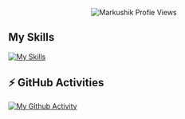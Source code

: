 <p align="center"> <img src="https://komarev.com/ghpvc/?username=Markushik&label=Profile Views&color=orange&style=for-the-badge" alt="Markushik Profie Views" /> </p>

## My Skills
[![My Skills](https://skillicons.dev/icons?i=linux,,github,,git,py,redis,postgres,docker,kubernetes,heroku&theme=dark)](https://skillicons.dev)

## ⚡ GitHub Activities

[![My Github Activity](https://github-readme-stats.vercel.app/api?username=Markushik&layout=compact&hide_border=true&hide_title=true&count_private=true&include_all_commits=true&show_icons=true&bg_color=00000000&text_color=c3c6ce&icon_color=4e64f7)](https://github.com/Markushik)
